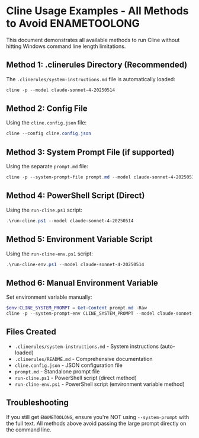# Cline Usage Examples - All Methods to Avoid ENAMETOOLONG

This document demonstrates all available methods to run Cline without hitting Windows command line length limitations.

## Method 1: .clinerules Directory (Recommended)
The `.clinerules/system-instructions.md` file is automatically loaded:

```powershell
cline -p --model claude-sonnet-4-20250514
```

## Method 2: Config File
Using the `cline.config.json` file:

```powershell
cline --config cline.config.json
```

## Method 3: System Prompt File (if supported)
Using the separate `prompt.md` file:

```powershell
cline -p --system-prompt-file prompt.md --model claude-sonnet-4-20250514
```

## Method 4: PowerShell Script (Direct)
Using the `run-cline.ps1` script:

```powershell
.\run-cline.ps1 --model claude-sonnet-4-20250514
```

## Method 5: Environment Variable Script
Using the `run-cline-env.ps1` script:

```powershell
.\run-cline-env.ps1 --model claude-sonnet-4-20250514
```

## Method 6: Manual Environment Variable
Set environment variable manually:

```powershell
$env:CLINE_SYSTEM_PROMPT = Get-Content prompt.md -Raw
cline -p --system-prompt-env CLINE_SYSTEM_PROMPT --model claude-sonnet-4-20250514
```

## Files Created

- `.clinerules/system-instructions.md` - System instructions (auto-loaded)
- `.clinerules/README.md` - Comprehensive documentation
- `cline.config.json` - JSON configuration file
- `prompt.md` - Standalone prompt file
- `run-cline.ps1` - PowerShell script (direct method)
- `run-cline-env.ps1` - PowerShell script (environment variable method)

## Troubleshooting

If you still get `ENAMETOOLONG`, ensure you're NOT using `--system-prompt` with the full text. All methods above avoid passing the large prompt directly on the command line.
